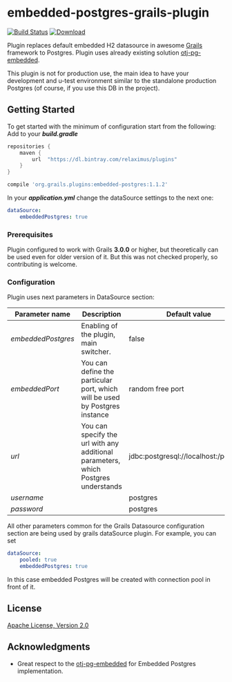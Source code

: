 # embedded-postgres-grails-plugin 
[![Build Status](https://travis-ci.org/Relaximus/embedded-postgres-grails-plugin.svg?branch=master)](https://travis-ci.org/Relaximus/embedded-postgres-grails-plugin)
[ ![Download](https://api.bintray.com/packages/relaximus/plugins/embedded-postgres/images/download.svg?version=1.0) ](https://bintray.com/relaximus/plugins/embedded-postgres/1.0/link)

Plugin replaces default embedded H2 datasource in awesome [Grails](http://grails.org) framework 
to Postgres. Plugin uses already existing solution [otj-pg-embedded](https://github.com/opentable/otj-pg-embedded). 

This plugin is not for production use, the main idea to have
your development and u-test environment similar to the standalone production Postgres (of course, if you use this DB in the project). 

## Getting Started

To get started with the minimum of configuration start from the following:
Add to your ***build.gradle***
```groovy
repositories {
    maven {
        url  "https://dl.bintray.com/relaximus/plugins" 
    }
}
```
```groovy
compile 'org.grails.plugins:embedded-postgres:1.1.2'
```
In your ***application.yml*** change the dataSource settings to the next one:
```yaml
dataSource:
    embeddedPostgres: true
```

### Prerequisites

Plugin configured to work with Grails **3.0.0** or higher, but theoretically can be used even for 
older version of it. But this was not checked properly, so contributing is welcome.

### Configuration

Plugin uses next parameters in DataSource section:

|Parameter name|Description|Default value|
|--------------|-----------|-------------|
| *embeddedPostgres* | Enabling of the plugin, main switcher. | false |
| *embeddedPort* | You can define the particular port, which will be used by Postgres instance | random free port |
| *url* | You can specify the url with any additional parameters, which Postgres understands | jdbc:postgresql://localhost:<embeddedPort>/postgres |
| *username* || postgres |
| *password* || postgres |

All other parameters common for the Grails Datasource configuration section are being used by grails dataSource plugin.
For example, you can set
```yaml
dataSource:
    pooled: true
    embeddedPostgres: true
``` 
In this case embedded Postgres will be created with connection pool in front of it.

## License

[Apache License, Version 2.0](https://opensource.org/licenses/apache2.0.php)

## Acknowledgments

* Great respect to the [otj-pg-embedded](https://github.com/opentable/otj-pg-embedded) for Embedded Postgres implementation.
